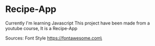 # Recipe-App
Currently I'm learning Javascript
This project have been made from a youtube course, It is a Recipe-App

Sources:
Font Style 
https://fontawesome.com\


